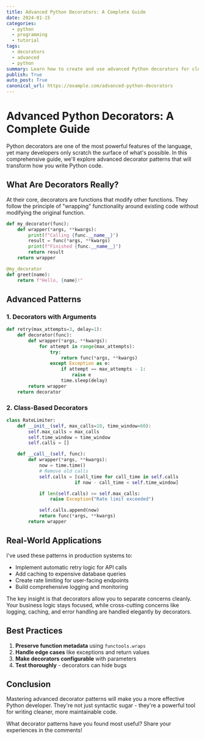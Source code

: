 ```yaml
---
title: Advanced Python Decorators: A Complete Guide
date: 2024-01-15
categories:
  - python
  - programming
  - tutorial
tags:
  - decorators
  - advanced
  - python
summary: Learn how to create and use advanced Python decorators for cleaner, more maintainable code.
publish: True
auto_post: True
canonical_url: https://example.com/advanced-python-decorators
---
```

# Advanced Python Decorators: A Complete Guide

Python decorators are one of the most powerful features of the language, yet many developers only scratch the surface of what's possible. In this comprehensive guide, we'll explore advanced decorator patterns that will transform how you write Python code.

## What Are Decorators Really?

At their core, decorators are functions that modify other functions. They follow the principle of "wrapping" functionality around existing code without modifying the original function.

```python
def my_decorator(func):
    def wrapper(*args, **kwargs):
        print(f"Calling {func.__name__}")
        result = func(*args, **kwargs)
        print(f"Finished {func.__name__}")
        return result
    return wrapper

@my_decorator
def greet(name):
    return f"Hello, {name}!"
```

## Advanced Patterns

### 1. Decorators with Arguments

```python
def retry(max_attempts=3, delay=1):
    def decorator(func):
        def wrapper(*args, **kwargs):
            for attempt in range(max_attempts):
                try:
                    return func(*args, **kwargs)
                except Exception as e:
                    if attempt == max_attempts - 1:
                        raise e
                    time.sleep(delay)
        return wrapper
    return decorator
```

### 2. Class-Based Decorators

```python
class RateLimiter:
    def __init__(self, max_calls=10, time_window=60):
        self.max_calls = max_calls
        self.time_window = time_window
        self.calls = []

    def __call__(self, func):
        def wrapper(*args, **kwargs):
            now = time.time()
            # Remove old calls
            self.calls = [call_time for call_time in self.calls
                         if now - call_time < self.time_window]

            if len(self.calls) >= self.max_calls:
                raise Exception("Rate limit exceeded")

            self.calls.append(now)
            return func(*args, **kwargs)
        return wrapper
```

## Real-World Applications

I've used these patterns in production systems to:
- Implement automatic retry logic for API calls
- Add caching to expensive database queries
- Create rate limiting for user-facing endpoints
- Build comprehensive logging and monitoring

The key insight is that decorators allow you to separate concerns cleanly. Your business logic stays focused, while cross-cutting concerns like logging, caching, and error handling are handled elegantly by decorators.

## Best Practices

1. **Preserve function metadata** using `functools.wraps`
2. **Handle edge cases** like exceptions and return values
3. **Make decorators configurable** with parameters
4. **Test thoroughly** - decorators can hide bugs

## Conclusion

Mastering advanced decorator patterns will make you a more effective Python developer. They're not just syntactic sugar - they're a powerful tool for writing cleaner, more maintainable code.

What decorator patterns have you found most useful? Share your experiences in the comments!